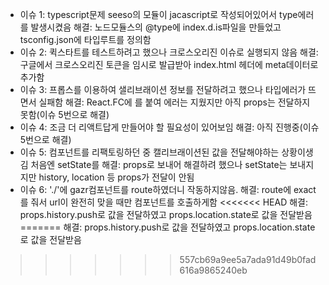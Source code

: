 * 이슈 1: typescript문제 seeso의 모듈이 jacascript로 작성되어있어서 type에러를 발생시켰음
해결: 노드모듈스의 @type에 index.d.is파일을 만들었고 tsconfig.json에 타입루트를 정의함
* 이슈 2: 퀵스타트를 테스트하려고 했으나 크로스오리진 이슈로 실행되지 않음
해결: 구글에서 크로스오리진 토큰을 임시로 발급받아 index.html 헤더에 meta데이터로 추가함 
* 이슈 3: 프롭스를 이용하여 샐리브래이션 정보를 전달하려고 했으나 타입에러가 뜨면서 실패함
해결: React.FC에 <any>를 붙여 에러는 지웠지만 아직 props는 전달하지 못함(이슈 5번으로 해결)
* 이슈 4: 조금 더 리액트답게 만들어야 할 필요성이 있어보임 
해결: 아직 진행중(이슈 5번으로 해결)
* 이슈 5: 컴포넌트를 리팩토링하던 중 캘리브래이션된 값을 전달해야하는 상황이생김 처음엔 setState를 해결: props로 보내어 해결하려 했으나 setState는 보내지지만 history, location 등 props가 전달이 안됨
* 이슈 6: './'에 gazr컴포넌트를 route하였더니 작동하지않음.
해결: route에 exact를 줘서 url이 완전히 맞을 때만 컴포넌트를 호출하게함
<<<<<<< HEAD
해결: props.history.push로 값을 전달하였고 props.location.state로 값을 전달받음
=======
해결: props.history.push로 값을 전달하였고 props.location.state로 값을 전달받음
>>>>>>> 557cb69a9ee5a7ada91d49b0fad616a9865240eb
